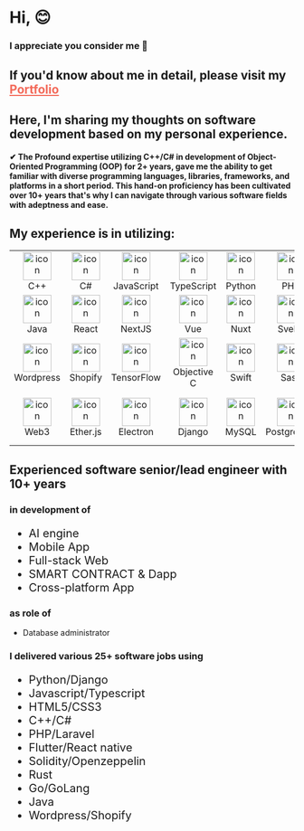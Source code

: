 <h1>Hi, 😊</h1>
  <h3>I appreciate you consider me 🌹</h3>
  <h2>
    <span>If you'd know about me in detail, please visit my </span>
    <a href="https://seasonedsoftdev.github.io" style="color:#f36a5a;">Portfolio</a>
  </h2>

  <h2>Here, I'm sharing my thoughts on software development based on my personal experience.</h2>
  <h4>✔ The Profound expertise utilizing C++/C# in development of Object-Oriented Programming (OOP) for 2+ years, gave me the ability to get familiar with diverse programming languages, libraries, frameworks, and platforms  in a short period. This hand-on proficiency has been cultivated over 10+ years that's why I can navigate through various software fields with adeptness and ease.</h4>

  <h2>My experience is in utilizing:</h2>
  <table align="center">
    <tr>
      <td align="center" width="80">
        <img src="https://upload.wikimedia.org/wikipedia/commons/thumb/1/18/ISO_C%2B%2B_Logo.svg/1822px-ISO_C%2B%2B_Logo.svg.png" alt="icon" width="50" height="50" />
        <br>C++
      </td>
      <td align="center" width="80">
        <img src="https://www.svgrepo.com/show/373533/csharp2.svg" alt="icon" width="50" height="50" />
        <br>C#
      </td>
      <td align="center" width="80">
        <img src="https://seeklogo.com/images/N/nodejs-logo-FBE122E377-seeklogo.com.png" alt="icon" width="50" height="50" />
        <br>JavaScript
      </td>
      <td align="center" width="80">
        <img src="https://static-00.iconduck.com/assets.00/folder-type-typescript-icon-512x491-76rnil9n.png" alt="icon" width="50" height="50" />
        <br>TypeScript
      </td>
      <td align="center" width="80">
        <img src="https://www.svgrepo.com/show/376344/python.svg" alt="icon" width="50" height="50" />
        <br>Python
      </td>
      <td align="center" width="80">
        <img src="https://cdn.iconscout.com/icon/free/png-256/free-php-99-1175127.png?f=webp" alt="icon" width="50" height="50" />
        <br>PHP
      </td>
      <td align="center" width="80">
        <img src="https://go.dev/blog/go-brand/Go-Logo/SVG/Go-Logo_LightBlue.svg" alt="icon" width="50" height="50" />
        <br>Go
      </td>
      <td align="center" width="80">
        <img src="https://uxwing.com/wp-content/themes/uxwing/download/brands-and-social-media/solidity-icon.png" alt="icon" width="50" height="50" />
        <br>Solidity
      </td>
      <td align="center" width="80">
        <img src="https://rust-lang.org/logos/rust-logo-512x512.png" alt="icon" width="50" height="50" />
        <br>Rust
      </td>
    </tr>
    <tr>
      <td align="center" width="80">
        <img src="https://cdn4.iconfinder.com/data/icons/logos-and-brands/512/181_Java_logo_logos-512.png" alt="icon" width="50" height="50" />
        <br>Java
      </td>
      <td align="center" width="80">
        <img src="https://raw.githubusercontent.com/react-icons/react-icons/master/react-icons.svg" alt="icon" width="50" height="50" />
        <br>React
      </td>
      <td align="center" width="80">
        <img src="https://www.svgrepo.com/show/354113/nextjs-icon.svg" alt="icon" width="50" height="50" />
        <br>NextJS
      </td>
      <td align="center" width="80">
        <img src="https://upload.wikimedia.org/wikipedia/commons/thumb/9/95/Vue.js_Logo_2.svg/1184px-Vue.js_Logo_2.svg.png" alt="icon" width="50" height="50" />
        <br>Vue
      </td>
      <td align="center" width="80">
        <img src="https://upload.wikimedia.org/wikipedia/commons/thumb/a/ae/Nuxt_logo.svg/1200px-Nuxt_logo.svg.png" alt="icon" width="50" height="50" />
        <br>Nuxt
      </td>
      <td align="center" width="80">
        <img src="https://static-00.iconduck.com/assets.00/svelte-icon-256x256-bpmyxjpu.png" alt="icon" width="50" height="50" />
        <br>Svelte
      </td>
      <td align="center" width="80">
        <img src="https://skillicons.dev/icons?i=nodejs" alt="icon" width="50" height="50" />
        <br>NodeJS
      </td>
      <td align="center" width="80">
        <img src="https://www.pngfind.com/pngs/m/136-1363736_express-js-icon-png-transparent-png.png" alt="icon" width="50" height="50" />
        <br>ExpressJS
      </td>
      <td align="center" width="80">
        <img src="https://upload.wikimedia.org/wikipedia/commons/thumb/9/9a/Laravel.svg/1969px-Laravel.svg.png" alt="icon" width="50" height="50" />
        <br>Laravel
      </td>
    </tr>
    <tr>
      <td align="center" width="80">
        <img src="https://upload.wikimedia.org/wikipedia/commons/thumb/9/98/WordPress_blue_logo.svg/1024px-WordPress_blue_logo.svg.png" alt="icon" width="50" height="50" />
        <br>Wordpress
      </td>
      <td align="center" width="80">
        <img src="https://cdn-icons-png.flaticon.com/512/825/825500.png" alt="icon" width="50" height="50" />
        <br>Shopify
      </td>
      <td align="center" width="80">
        <img src="https://upload.wikimedia.org/wikipedia/commons/thumb/1/11/TensorFlowLogo.svg/348px-TensorFlowLogo.svg.png?20180105010857" alt="icon" width="50" height="50" />
        <br>TensorFlow
      </td>
      <td align="center" width="80">
        <img src="https://cdn2.iconfinder.com/data/icons/clouds-and-servers/512/Clouds_Servers-18-512.png" alt="icon" width="50" height="50" />
        <br>Objective C
      </td>
      <td align="center" width="80">
        <img src="https://seeklogo.com/images/S/swift-logo-7927855EB5-seeklogo.com.png" alt="icon" width="50" height="50" />
        <br>Swift
      </td>
      <td align="center" width="80">
        <img src="https://e7.pngegg.com/pngimages/72/936/png-clipart-sass-cascading-style-sheets-preprocessor-less-postcss-meng-miscellaneous-text-thumbnail.png" alt="icon" width="50" height="50" />
        <br>Sass
      </td>
      <td align="center" width="80">
        <img src="https://seeklogo.com/images/F/flutter-logo-5086DD11C5-seeklogo.com.png" alt="icon" width="50" height="50" />
        <br>Flutter
      </td>
      <td align="center" width="80">
        <img src="https://cdn.iconscout.com/icon/premium/png-256-thumb/unity-2749374-2284764.png?f=webp" alt="icon" width="50" height="50" />
        <br>Unity
      </td>
      <td align="center" width="80">
        <img src="https://cdn.freebiesupply.com/logos/large/2x/unreal-tournament-3-logo-png-transparent.png" alt="icon" width="50" height="50" />
        <br>Unreal
      </td>
    </tr>
    <tr>
      <td align="center" width="80">
        <img src="https://i0.wp.com/compile.blog/wp-content/uploads/2021/11/Web3-Icon-1.png?ssl=1" alt="icon" width="50" height="50" />
        <br>Web3
      </td>
      <td align="center" width="80">
        <img src="https://cryptologos.cc/logos/origin-ether-oeth-logo.png" alt="icon" width="50" height="50" />
        <br>Ether.js
      </td>
      <td align="center" width="80">
        <img src="https://upload.wikimedia.org/wikipedia/commons/thumb/9/91/Electron_Software_Framework_Logo.svg/2048px-Electron_Software_Framework_Logo.svg.png" alt="icon" width="50" height="50" />
        <br>Electron
      </td>
      <td align="center" width="80">
        <img src="https://www.svgrepo.com/show/373554/django.svg" alt="icon" width="50" height="50" />
        <br>Django
      </td>
      <td align="center" width="80">
        <img src="https://cdn.worldvectorlogo.com/logos/mysql-6.svg" alt="icon" width="50" height="50" />
        <br>MySQL
      </td>
      <td align="center" width="80">
        <img src="https://i.pngimg.me/thumb/f/720/m2i8i8b1K9G6i8b1.jpg" alt="icon" width="50" height="50" />
        <br>PostgreSQL
      </td>
      <td align="center" width="80">
        <img src="https://seeklogo.com/images/M/mongodb-logo-D13D67C930-seeklogo.com.png" alt="icon" width="50" height="50" />
        <br>MongoDB
      </td>
      <td align="center" width="80">
        <img src="https://cdn-icons-png.flaticon.com/512/6229/6229280.png" alt="icon" width="50" height="50" />
        <br>SMART CONTRACT
      </td>
      <td align="center" width="80">
        <img src="https://encrypted-tbn0.gstatic.com/images?q=tbn:ANd9GcQYkEyMItL3trlphZNYZYjFnP93FR3GqviDbg&usqp=CAU" alt="icon" width="50" height="50" />
        <br>Database design
      </td>
    </tr>
  </table>

  <h2>Experienced software senior/lead engineer with 10+ years</h2> 
  <h3>in development of</h3>
  <ul style="font-size: 20px;">
    <li>AI engine</li>
    <li>Mobile App</li>
    <li>Full-stack Web</li>
    <li>SMART CONTRACT & Dapp</li>
    <li>Cross-platform App</li>
  </ul>
  <h3>as role of</h3>
  <ul>
    <li>Database administrator</li>
  </ul>

  <h3>I delivered various 25+ software jobs using</h3>
  <ul style="font-size: 20px;">
    <li>Python/Django</li>
    <li>Javascript/Typescript</li>
    <li>HTML5/CSS3</li>
    <li>C++/C#</li>
    <li>PHP/Laravel</li>
    <li>Flutter/React native</li>
    <li>Solidity/Openzeppelin</li>
    <li>Rust</li>
    <li>Go/GoLang</li>
    <li>Java</li>
    <li>Wordpress/Shopify</li>
  </ul>
